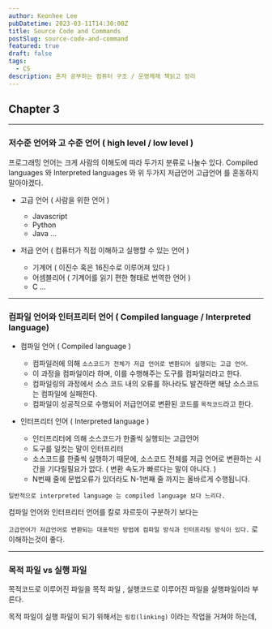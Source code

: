 ```yaml
---
author: Keonhee Lee
pubDatetime: 2023-03-11T14:30:00Z
title: Source Code and Commands
postSlug: source-code-and-command
featured: true
draft: false
tags:
  - CS
description: 혼자 공부하는 컴퓨터 구조 / 운영체제 책읽고 정리
---
```


## Chapter 3

---

### 저수준 언어와 고 수준 언어 ( high level / low level )

프로그래밍 언어는 크게 사람의 이해도에 따라 두가지 분류로 나눌수 있다.
Compiled languages 와 Interpreted languages 와 위 두가지 저급언어 고급언어 를 혼동하지 말아야겠다.

- 고급 언어 ( 사람을 위한 언어 )

  - Javascript
  - Python
  - Java
    ...

- 저급 언어 ( 컴퓨터가 직접 이해하고 실행할 수 있는 언어 )
  - 기계어 ( 이진수 혹은 16진수로 이루어져 있다 )
  - 어셈블리어 ( 기계어를 읽기 편한 형태로 번역한 언어 )
  - C
    ...

---

### 컴파일 언어와 인터프리터 언어 ( Compiled language / Interpreted language)

- 컴파일 언어 ( Compiled language )

  - 컴파일러에 의해 `소스코드가 전체가 저급 언어로 변환되어 실행되는 고급 언어`.
  - 이 과정을 컴파일이라 하며, 이를 수행해주는 도구를 컴파일러라고 한다.
  - 컴파일링의 과정에서 소스 코드 내의 오류를 하나라도 발견하면 해당 소스코드는 컴파일에 실패한다.
  - 컴파일이 성공적으로 수행되어 저급언어로 변환된 코드를 `목적코드`라고 한다.

- 인터프리터 언어 ( Interpreted language )

  - 인터프리터에 의해 소스코드가 한줄씩 실행되는 고급언어
  - 도구를 일컷는 말이 인터프리터
  - 소스코드를 한줄씩 실행하기 때문에, 소스코드 전체를 저급 언어로 변환하는 시간을 기다릴필요가 없다. ( 변환 속도가 빠르다는 말이 아니다. )
  - N번째 줄에 문법오류가 있더라도 N-1번째 줄 까지는 올바르게 수행됩니다.

`일반적으로 interpreted language 는 compiled language 보다 느리다.`

컴파일 언어와 인터프리터 언어를 칼로 자르듯이 구분하기 보다는

`고급언어가 저급언어로 변환되는 대표적인 방법에 컴파일 방식과 인터프리팅 방식이 있다.` 로 이해하는것이 좋다.

---

### 목적 파일 vs 실행 파일

목적코드로 이루어진 파일을 목적 파일 , 실행코드로 이루어진 파일을 실행파일이라 부른다.

목적 파일이 실행 파일이 되기 위해서는 `링킹(linking)` 이라는 작업을 거쳐야 하는데,
